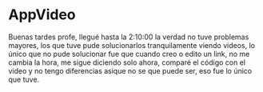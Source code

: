 
# AppVideo
  
  Buenas tardes profe, llegué hasta la 2:10:00 la verdad no tuve problemas mayores, los que tuve pude solucionarlos tranquilamente viendo videos, lo único que no pude solucionar fue que cuando creo o edito un link, no me cambia la hora, me sigue diciendo solo ahora, comparé el código con el video y no tengo diferencias asique no se que puede ser, eso fue lo único que tuve.
